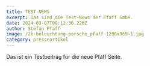 ```yaml
---
title: TEST-NEWS
excerpt: Das sind die Test-News der Pfaff GmbH.
date: 2024-03-07T08:12:36.226Z
author: Stefan Pfaff
image: /2k-beleuchtung-porsche_pfaff-1200x969-1.jpg
category: presseartikel
---
```

Das ist ein Testbeitrag für die neue Pfaff Seite.
